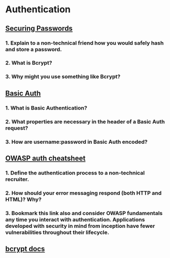 # Authentication

## [Securing Passwords](https://thehackernews.com/2014/04/securing-passwords-with-bcrypt-hashing.html)

### 1. Explain to a non-technical friend how you would safely hash and store a password.

### 2. What is Bcrypt?

### 3. Why might you use something like Bcrypt?

## [Basic Auth](https://en.wikipedia.org/wiki/Basic_access_authentication)

### 1. What is Basic Authentication?

### 2. What properties are necessary in the header of a Basic Auth request?

### 3. How are username:password in Basic Auth encoded?

## [OWASP auth cheatsheet](https://cheatsheetseries.owasp.org/cheatsheets/Authentication_Cheat_Sheet.html)

### 1. Define the authentication process to a non-technical recruiter.

### 2. How should your error messaging respond (both HTTP and HTML)? Why?

### 3. Bookmark this link also and consider OWASP fundamentals any time you interact with authentication. Applications developed with security in mind from inception have fewer vulnerabilities throughout their lifecycle.

## [bcrypt docs](https://www.npmjs.com/package/bcrypt)
